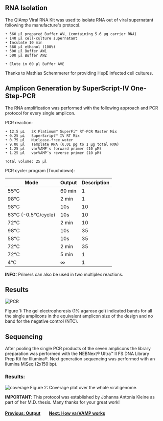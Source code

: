 ## RNA Isolation
The QIAmp Viral RNA Kit was used to isolate RNA out of viral supernatant following the manufacture's protocol. 

    • 560 µl prepared Buffer AVL (containing 5.6 µg carrier RNA)
    • 140 µl cell-culture supernatant
    • Incubate 10 min
    • 560 µl ethanol (100%)
    • 500 µl Buffer AW1
    • 500 µl Buffer AW2

    • Elute in 60 µl Buffer AVE

Thanks to Mathias Schemmerer for providing HepE infected cell cultures.

## Amplicon Generation by SuperScript-IV One-Step-PCR
The RNA amplification was performed with the following approach and PCR protocol for every single amplicon. 

PCR reaction:

    • 12,5 μL 	2X Platinum™ SuperFi™ RT-PCR Master Mix 
    • 0.25 μL	SuperScript™ IV RT Mix 
    • 0.75 µl	Nuclease-free water
    • 9.00 µl 	Template RNA (0.01 pg to 1 μg total RNA) 
    • 1.25 μl 	varVAMP´s forward primer (10 μM)
    • 1.25 μl 	varVAMP´s reverse primer (10 μM) 
    
    Total volume: 25 µl

PCR cycler program (Touchdown):

| Mode | Output | Description |
| --- | --- | --- |
55°C | 60 min | 1
98°C | 2 min | 1
98°C | 10s | 10
63°C (-0.5°C/cycle) | 10s | 10
72°C | 2 min | 10
98°C | 10s | 35
58°C | 10s | 35
72°C | 2 min | 35
72°C | 5 min | 1
4°C | ∞ | 1

**INFO:** Primers can also be used in two multiplex reactions.

## Results

<img src="./pcr_gel.png" alt="PCR" />

Figure 1: The gel electrophoresis (1% agarose gel) indicated bands for all the single amplicons in the equivalent amplicon size of the design and no band for the negative control (NTC).

## Sequencing
After pooling the single PCR products of the seven amplicons the library preparation was performed with the NEBNext® Ultra™ II FS DNA Library Prep Kit for Illumina®.
Next generation sequencing was performed with an Ilumina MiSeq (2x150 bp).

### Results:
<img src="./coverage_plot.png" alt="coverage" />
Figure 2: Coverage plot over the whole viral genome.


**IMPORTANT**: This protocol was established by Johanna Antonia Kleine as part of her M.D. thesis. Many thanks for your great work!

#### [Previous: Output](./output.md)&emsp;&emsp;[Next: How varVAMP works](./how_varvamp_works.md)

